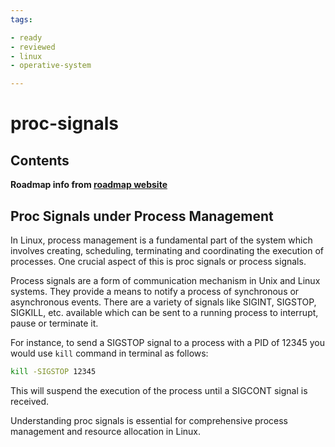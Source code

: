 ```yaml
---
tags:

- ready
- reviewed
- linux
- operative-system

---
```


# proc-signals

## Contents

__Roadmap info from [roadmap website](https://roadmap.sh/linux/process-management/proc-signals)__

## Proc Signals under Process Management

In Linux, process management is a fundamental part of the system which involves creating, scheduling, terminating and coordinating the execution of processes. One crucial aspect of this is proc signals or process signals.

Process signals are a form of communication mechanism in Unix and Linux systems. They provide a means to notify a process of synchronous or asynchronous events. There are a variety of signals like SIGINT, SIGSTOP, SIGKILL, etc. available which can be sent to a running process to interrupt, pause or terminate it.

For instance, to send a SIGSTOP signal to a process with a PID of 12345 you would use `kill` command in terminal as follows:

```bash
kill -SIGSTOP 12345

```

This will suspend the execution of the process until a SIGCONT signal is received.

Understanding proc signals is essential for comprehensive process management and resource allocation in Linux.
